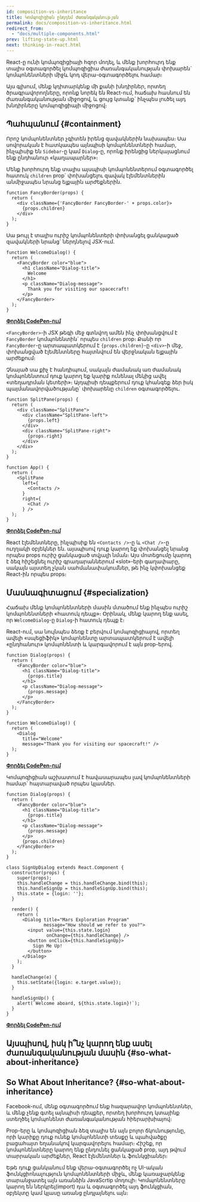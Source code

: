 ```yaml
---
id: composition-vs-inheritance
title: Կոմպոզիցիան ընդդեմ Ժառանգականության
permalink: docs/composition-vs-inheritance.html
redirect_from:
  - "docs/multiple-components.html"
prev: lifting-state-up.html
next: thinking-in-react.html
---
```


React-ը ունի կոմպոզիցիայի հզոր մոդել, և մենք խորհուրդ ենք տալիս օգտագործել կոմպոզիցիա ժառանգականության փոխարեն\` կոմպոնենտների միջև կոդ վերա-օգտագործելու համար։

Այս գլխում, մենք կդիտարկենք մի քանի խնդիրներ, որտեղ ծրագրավորողները, որոնք նորեկ են React-ում, հաճախ հասնում են ժառանգականության միջոցով, և ցույց կտանք\` ինչպես լուծել այդ խնդիրները կոմպոզիցիայի միջոցով։

## Պահպանում {#containment}

Որոշ կոմպոնենտներ չգիտեն իրենց զավակներին նախապես։ Սա սովորական է հատկապես այնպիսի կոմպոնենտների համար, ինչպիսիք են `Sidebar`-ը կամ `Dialog`-ը, որոնք իրենցից ներկայացնում ենք ընդհանուր «կաղապարներ»։

Մենք խորհուրդ ենք տալիս այսպիսի կոմպոնենտերում օգտագործել հատուկ `children` prop\` փոխանցելու զավակ էլեմենտներին անմիջապես նրանց ելքային արժեքներին.

```js{4}
function FancyBorder(props) {
  return (
    <div className={'FancyBorder FancyBorder-' + props.color}>
      {props.children}
    </div>
  );
}
```

Սա թույլ է տալիս ուրիշ կոմպոնենտերի փոխանցել ցանկացած զավակների նրանց\` ներդնելով JSX-ում.

```js{4-9}
function WelcomeDialog() {
  return (
    <FancyBorder color="blue">
      <h1 className="Dialog-title">
        Welcome
      </h1>
      <p className="Dialog-message">
        Thank you for visiting our spacecraft!
      </p>
    </FancyBorder>
  );
}
```

[**Փորձել CodePen-ում**](https://codepen.io/gaearon/pen/ozqNOV?editors=0010)

`<FancyBorder>`-ի JSX թեգի մեջ գտնվող ամեն ինչ փոխանցվում է `FancyBorder` կոմպոնենտին\` որպես `children` prop։ Քանի որ `FancyBorder`-ը արտապատկերում է `{props.children}`-ը `<div>`-ի մեջ, փոխանցված էլեմենտները հայտնվում են վերջնական ելքային արժեքում։

Չնայած սա քիչ է հանդիպում, սակայն ժամանակ առ ժամանակ կոմպոնենտում դուք կարող եք կարիք ունենալ մեկից ավել «տեղադրման կետերի»։ Այդպիսի դեպքերում դուք կհանգեք ձեր իսկ պայմանավորվածությանը\` փոխարենը `children` օգտագործելու.

```js{5,8,18,21}
function SplitPane(props) {
  return (
    <div className="SplitPane">
      <div className="SplitPane-left">
        {props.left}
      </div>
      <div className="SplitPane-right">
        {props.right}
      </div>
    </div>
  );
}

function App() {
  return (
    <SplitPane
      left={
        <Contacts />
      }
      right={
        <Chat />
      } />
  );
}
```

[**Փորձել CodePen-ում**](https://codepen.io/gaearon/pen/gwZOJp?editors=0010)

React էլեմենտները, ինչպիսիք են `<Contacts />`-ը և `<Chat />`-ը ուղղակի օբյեկներ են. այսպիսով դուք կարող եք փոխանցել նրանց որպես props ուրիշ ցանկացած տվյալի նման։ Այս մոտեցումը կարող է ձեզ հիշեցնել ուրիշ գրադարաններում «slot»-երի գաղափարը, սակայն այստեղ չկան սահմանափակումներ, թե ինչ կփոխանցեք React-ին որպես props։

## Մասնագիտացում {#specialization}

Հաճախ մենք կոմպոնենտների մասին մտածում ենք ինչպես ուրիշ կոմպոնենտների «հատուկ դեպք»։ Օրինակ, մենք կարող ենք ասել, որ `WelcomeDialog`-ը `Dialog`-ի հատուկ դեպք է։

React-ում, սա նույնպես ձեռք է բերվում կոմպոզիցիայով, որտեղ ավելի «սպեցիֆիկ» կոմպոնենտը արտապատկերում է ավելի «ընդհանուր» կոմպոնենտի և կարգավորում է այն prop-երով.

```js{5,8,16-18}
function Dialog(props) {
  return (
    <FancyBorder color="blue">
      <h1 className="Dialog-title">
        {props.title}
      </h1>
      <p className="Dialog-message">
        {props.message}
      </p>
    </FancyBorder>
  );
}

function WelcomeDialog() {
  return (
    <Dialog
      title="Welcome"
      message="Thank you for visiting our spacecraft!" />
  );
}
```

[**Փորձել CodePen-ում**](https://codepen.io/gaearon/pen/kkEaOZ?editors=0010)

Կոմպոզիցիան աշխատում է հավասարապես լավ կոմպոնենտների համար\` հայտարաված որպես կլասներ.

```js{10,27-31}
function Dialog(props) {
  return (
    <FancyBorder color="blue">
      <h1 className="Dialog-title">
        {props.title}
      </h1>
      <p className="Dialog-message">
        {props.message}
      </p>
      {props.children}
    </FancyBorder>
  );
}

class SignUpDialog extends React.Component {
  constructor(props) {
    super(props);
    this.handleChange = this.handleChange.bind(this);
    this.handleSignUp = this.handleSignUp.bind(this);
    this.state = {login: ''};
  }

  render() {
    return (
      <Dialog title="Mars Exploration Program"
              message="How should we refer to you?">
        <input value={this.state.login}
               onChange={this.handleChange} />
        <button onClick={this.handleSignUp}>
          Sign Me Up!
        </button>
      </Dialog>
    );
  }

  handleChange(e) {
    this.setState({login: e.target.value});
  }

  handleSignUp() {
    alert(`Welcome aboard, ${this.state.login}!`);
  }
}
```

[**Փորձել CodePen-ում**](https://codepen.io/gaearon/pen/gwZbYa?editors=0010)

## Այսպիսով, իսկ ի՞նչ կարող ենք ասել ժառանգականության մասին {#so-what-about-inheritance}
## So What About Inheritance? {#so-what-about-inheritance}

Facebook-ում, մենք օգտագործում ենք հազարավոր կոմպոնենտներ, և մենք չենք գտել այնպիսի դեպքեր, որտեղ խորհուրդ կտայինք ստեղծել կոմպոնենտ ժառանգականության հիերարխիայով։

Prop-երը և կոմպոզիցիան ձեզ տալիս են այն բոլոր ճկունությունը, որի կարիքը դուք ունեք կոմպոնենտի տեսքը և պահվածքը բացահայտ եղանակով կարգավորելու համար։ Հիշեք, որ կոմպոնենտները կարող ենք ընդունել ցանկացած prop, այդ թվում տարրական արժեքներ, React էլեմենտներ և ֆունկցիաներ։

Եթե դուք ցանկանում ենք վերա-օգտագործել ոչ UI-ական ֆունկցիոնալություն կոմպոնենտների միջև, մենք կառաջարկենք տարանջատել այն առանձին JavaScrtip մոդուլի։ Կոմպոնենտները կարող են ներկրել(import) դա և օգտագործել այդ ֆունկցիան, օբյեկտը կամ կլասը առանց ընդլայնելու այն։
